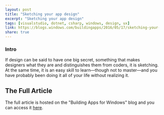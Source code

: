 ```yaml
---
layout: post
title: "Sketching your app design"
excerpt: "Sketching your app design"
tags: [visualstudio, dotnet, csharp, windows, design, ux]
link: https://blogs.windows.com/buildingapps/2016/05/17/sketching-your-app-design/
share: true
---
```


### Intro

If design can be said to have one big secret, something that makes designers what they are and distinguishes them from coders, it is sketching. At the same time, it is an easy skill to learn—though not to master—and you have probably been doing it all of your life without realizing it.


## The Full Article

The full article is hosted on the "Building Apps for Windows" blog and you can access it [here](https://blogs.windows.com/buildingapps/2016/05/17/sketching-your-app-design/).